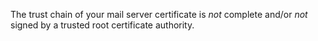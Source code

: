 The trust chain of your mail server certificate is *not* complete and/or *not* signed by a trusted root certificate authority.
